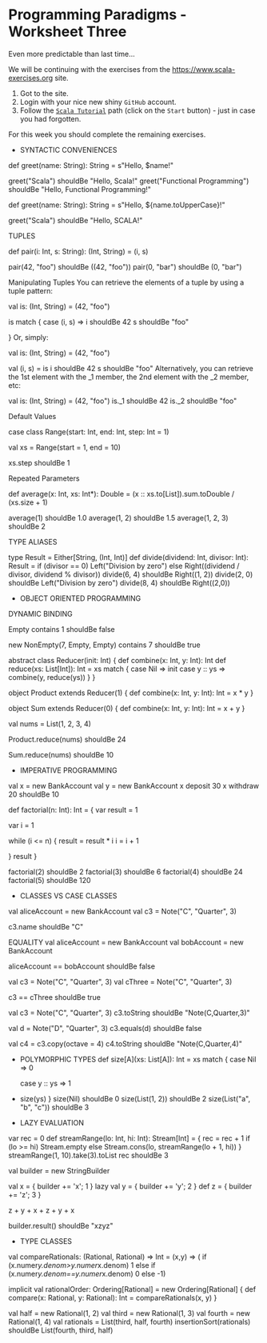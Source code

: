 # Programming Paradigms - Worksheet Three

Even more predictable than last time...

We will be continuing with the exercises from the <https://www.scala-exercises.org> site.

1. Got to the site.
2. Login with your nice new shiny `GitHub` account.
3. Follow the [`Scala Tutorial`][tut] path (click on the `Start` button) - just in case you had forgotten.

For this week you should complete the remaining exercises.

+ SYNTACTIC CONVENIENCES

def greet(name: String): String =
  s"Hello, $name!"

greet("Scala") shouldBe "Hello, Scala!"
greet("Functional Programming") shouldBe 
"Hello, Functional Programming!"

def greet(name: String): String =
  s"Hello, ${name.toUpperCase}!"

greet("Scala") shouldBe 
"Hello, SCALA!"

TUPLES

def pair(i: Int, s: String): (Int, String) = (i, s)

pair(42, "foo") shouldBe ((42, "foo"))
pair(0, "bar") shouldBe 
(0, "bar")

Manipulating Tuples
You can retrieve the elements of a tuple by using a tuple pattern:

val is: (Int, String) = (42, "foo")

is match {
  case (i, s) =>
    i shouldBe 42
    s shouldBe 
"foo"

}
Or, simply:

val is: (Int, String) = (42, "foo")

val (i, s) = is
i shouldBe 42
s shouldBe 
"foo"
Alternatively, you can retrieve the 1st element with the _1 member, the 2nd element with the _2 member, etc:

val is: (Int, String) = (42, "foo")
is._1 shouldBe 42
is._2 shouldBe 
"foo"

Default Values

case class Range(start: Int, end: Int, step: Int = 1)

val xs = Range(start = 1, end = 10)

xs.step shouldBe 
1

Repeated Parameters

def average(x: Int, xs: Int*): Double =
  (x :: xs.to[List]).sum.toDouble / (xs.size + 1)

average(1) shouldBe 1.0
average(1, 2) shouldBe 1.5
average(1, 2, 3) shouldBe 
2

TYPE ALIASES

type Result = Either[String, (Int, Int)]
def divide(dividend: Int, divisor: Int): Result =
  if (divisor == 0) Left("Division by zero")
  else Right((dividend / divisor, dividend % divisor))
divide(6, 4) shouldBe Right((1, 2))
divide(2, 0) shouldBe Left("Division by zero")
divide(8, 4) shouldBe 
Right((2,0))

+ OBJECT ORIENTED PROGRAMMING

DYNAMIC BINDING


Empty contains 1 shouldBe 
false

new NonEmpty(7, Empty, Empty) contains 7 shouldBe 
true

abstract class Reducer(init: Int) {
  def combine(x: Int, y: Int): Int
  def reduce(xs: List[Int]): Int =
    xs match {
      case Nil => init
      case y :: ys => combine(y, reduce(ys))
    }
}

object Product extends Reducer(1) {
  def combine(x: Int, y: Int): Int = x * y
}

object Sum extends Reducer(0) {
  def combine(x: Int, y: Int): Int = x + y
}

val nums = List(1, 2, 3, 4)

Product.reduce(nums) shouldBe 
24

Sum.reduce(nums) shouldBe 
10

+ IMPERATIVE PROGRAMMING

val x = new BankAccount
val y = new BankAccount
x deposit 30
x withdraw 20 shouldBe 
10

def factorial(n: Int): Int = {
  var result = 
1

  var i = 
1

  while (i <= n) {
    result = result * i
    i = i + 
1

  }
  result
}

factorial(2) shouldBe 2
factorial(3) shouldBe 6
factorial(4) shouldBe 24
factorial(5) shouldBe 120

+ CLASSES VS CASE CLASSES

val aliceAccount = new BankAccount
val c3 = Note("C", "Quarter", 3)

c3.name shouldBe 
"C"

EQUALITY
val aliceAccount = new BankAccount
val bobAccount = new BankAccount

aliceAccount == bobAccount shouldBe 
false


val c3 = Note("C", "Quarter", 3)
val cThree = Note("C", "Quarter", 3)

c3 == cThree shouldBe 
true

val c3 = Note("C", "Quarter", 3)
c3.toString shouldBe 
"Note(C,Quarter,3)"

val d = Note("D", "Quarter", 3)
c3.equals(d) shouldBe 
false

val c4 = c3.copy(octave = 4)
c4.toString shouldBe 
"Note(C,Quarter,4)"

+ POLYMORPHIC TYPES
def size[A](xs: List[A]): Int =
  xs match {
    case Nil => 
0

    case y :: ys => 
1
 + size(ys)
  }
size(Nil) shouldBe 0
size(List(1, 2)) shouldBe 2
size(List("a", "b", "c")) shouldBe 3

+ LAZY EVALUATION

var rec = 0
def streamRange(lo: Int, hi: Int): Stream[Int] = {
  rec = rec + 1
  if (lo >= hi) Stream.empty
  else Stream.cons(lo, streamRange(lo + 1, hi))
}
streamRange(1, 10).take(3).toList
rec shouldBe 
3

val builder = new StringBuilder

val x = { builder += 'x'; 1 }
lazy val y = { builder += 'y'; 2 }
def z = { builder += 'z'; 3 }

z + y + x + z + y + x

builder.result() shouldBe 
"xzyz"

+ TYPE CLASSES

val compareRationals: (Rational, Rational) => Int = 
(x,y) => ( if (x.numer*y.denom>y.numer*x.denom) 1 else if (x.numer*y.denom==y.numer*x.denom) 0 else -1)


implicit val rationalOrder: Ordering[Rational] =
  new Ordering[Rational] {
    def compare(x: Rational, y: Rational): Int = compareRationals(x, y)
  }

val half = new Rational(1, 2)
val third = new Rational(1, 3)
val fourth = new Rational(1, 4)
val rationals = List(third, half, fourth)
insertionSort(rationals) shouldBe List(fourth, third, half)


[tut]: https://www.scala-exercises.org/scala_tutorial

